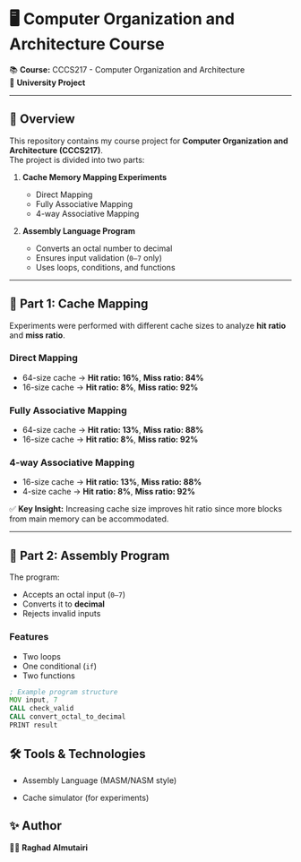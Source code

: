 # 🖥️ Computer Organization and Architecture Course

📚 **Course:** CCCS217 - Computer Organization and Architecture  
🏫 **University Project** 

---

## 📖 Overview
This repository contains my course project for **Computer Organization and Architecture (CCCS217)**.  
The project is divided into two parts:

1. **Cache Memory Mapping Experiments**
   - Direct Mapping
   - Fully Associative Mapping
   - 4-way Associative Mapping

2. **Assembly Language Program**
   - Converts an octal number to decimal
   - Ensures input validation (`0–7` only)
   - Uses loops, conditions, and functions

---

## 🔹 Part 1: Cache Mapping
Experiments were performed with different cache sizes to analyze **hit ratio** and **miss ratio**.

### Direct Mapping
- 64-size cache → **Hit ratio: 16%**, **Miss ratio: 84%**  
- 16-size cache → **Hit ratio: 8%**, **Miss ratio: 92%**

### Fully Associative Mapping
- 64-size cache → **Hit ratio: 13%**, **Miss ratio: 88%**  
- 16-size cache → **Hit ratio: 8%**, **Miss ratio: 92%**

### 4-way Associative Mapping
- 16-size cache → **Hit ratio: 13%**, **Miss ratio: 88%**  
- 4-size cache → **Hit ratio: 8%**, **Miss ratio: 92%**

✅ **Key Insight:** Increasing cache size improves hit ratio since more blocks from main memory can be accommodated.

---

## 🔹 Part 2: Assembly Program
The program:
- Accepts an octal input (`0–7`)
- Converts it to **decimal**
- Rejects invalid inputs

### Features
- Two loops  
- One conditional (`if`)  
- Two functions  

```asm
; Example program structure
MOV input, 7
CALL check_valid
CALL convert_octal_to_decimal
PRINT result
```

## 🛠️ Tools & Technologies

- Assembly Language (MASM/NASM style)

- Cache simulator (for experiments)


## ✨ Author

👩‍💻 **Raghad Almutairi**
